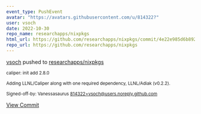 ```yaml
---
event_type: PushEvent
avatar: "https://avatars.githubusercontent.com/u/814322?"
user: vsoch
date: 2022-10-30
repo_name: researchapps/nixpkgs
html_url: https://github.com/researchapps/nixpkgs/commit/4e22e985d6b8927315d975ccd91b76feb3fffe22
repo_url: https://github.com/researchapps/nixpkgs
---
```


<a href='https://github.com/vsoch' target='_blank'>vsoch</a> pushed to <a href='https://github.com/researchapps/nixpkgs' target='_blank'>researchapps/nixpkgs</a>

<small>caliper: init add 2.8.0

Adding LLNL/Caliper along with one required dependency,
LLNL/Adiak (v0.2.2).

Signed-off-by: Vanessasaurus <814322+vsoch@users.noreply.github.com></small>

<a href='https://github.com/researchapps/nixpkgs/commit/4e22e985d6b8927315d975ccd91b76feb3fffe22' target='_blank'>View Commit</a>